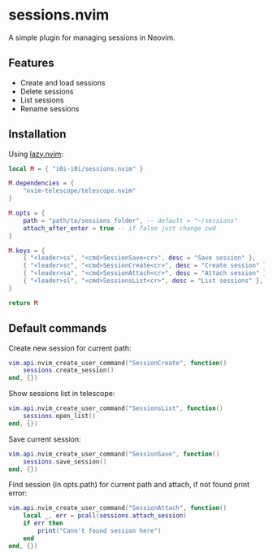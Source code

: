 # sessions.nvim

A simple plugin for managing sessions in Neovim.

## Features

- Create and load sessions
- Delete sessions
- List sessions
- Rename sessions

## Installation

Using [lazy.nvim](https://github.com/folke/lazy.nvim):

```lua
local M = { "i0i-i0i/sessions.nvim" }

M.dependencies = {
    "nvim-telescope/telescope.nvim"
}

M.opts = {
	path = "path/to/sessions_folder", -- default = "~/sessions"
	attach_after_enter = true -- if false just change cwd
}

M.keys = {
    { "<leader>ss", "<cmd>SessionSave<cr>", desc = "Save session" },
    { "<leader>sc", "<cmd>SessionCreate<cr>", desc = "Create session" },
    { "<leader>sa", "<cmd>SessionAttach<cr>", desc = "Attach session" },
    { "<leader>sl", "<cmd>SessionsList<cr>", desc = "List sessions" },
}

return M
```

## Default commands

Create new session for current path:

```lua
vim.api.nvim_create_user_command("SessionCreate", function()
	sessions.create_session()
end, {})
```

Show sessions list in telescope:

```lua
vim.api.nvim_create_user_command("SessionsList", function()
	sessions.open_list()
end, {})
```

Save current session:

```lua
vim.api.nvim_create_user_command("SessionSave", function()
	sessions.save_session()
end, {})
```

Find session (in opts.path) for current path and attach, if not found print error:

```lua
vim.api.nvim_create_user_command("SessionAttach", function()
	local _, err = pcall(sessions.attach_session)
	if err then
		print("Cann't found session here")
	end
end, {})
```
